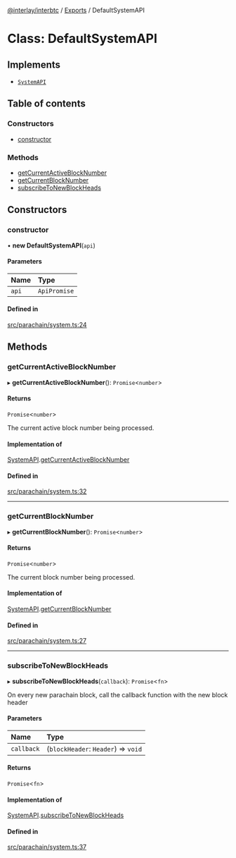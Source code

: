 [@interlay/interbtc](/README.md) / [Exports](/modules.md) / DefaultSystemAPI

# Class: DefaultSystemAPI

## Implements

- [`SystemAPI`](/interfaces/systemapi.md)

## Table of contents

### Constructors

- [constructor](/classes/defaultsystemapi.md#constructor)

### Methods

- [getCurrentActiveBlockNumber](/classes/defaultsystemapi.md#getcurrentactiveblocknumber)
- [getCurrentBlockNumber](/classes/defaultsystemapi.md#getcurrentblocknumber)
- [subscribeToNewBlockHeads](/classes/defaultsystemapi.md#subscribetonewblockheads)

## Constructors

### constructor

• **new DefaultSystemAPI**(`api`)

#### Parameters

| Name | Type |
| :------ | :------ |
| `api` | `ApiPromise` |

#### Defined in

[src/parachain/system.ts:24](https://github.com/interlay/interbtc-js/blob/0c8155e/src/parachain/system.ts#L24)

## Methods

### getCurrentActiveBlockNumber

▸ **getCurrentActiveBlockNumber**(): `Promise`<`number`\>

#### Returns

`Promise`<`number`\>

The current active block number being processed.

#### Implementation of

[SystemAPI](/interfaces/systemapi.md).[getCurrentActiveBlockNumber](/interfaces/systemapi.md#getcurrentactiveblocknumber)

#### Defined in

[src/parachain/system.ts:32](https://github.com/interlay/interbtc-js/blob/0c8155e/src/parachain/system.ts#L32)

___

### getCurrentBlockNumber

▸ **getCurrentBlockNumber**(): `Promise`<`number`\>

#### Returns

`Promise`<`number`\>

The current block number being processed.

#### Implementation of

[SystemAPI](/interfaces/systemapi.md).[getCurrentBlockNumber](/interfaces/systemapi.md#getcurrentblocknumber)

#### Defined in

[src/parachain/system.ts:27](https://github.com/interlay/interbtc-js/blob/0c8155e/src/parachain/system.ts#L27)

___

### subscribeToNewBlockHeads

▸ **subscribeToNewBlockHeads**(`callback`): `Promise`<`fn`\>

On every new parachain block, call the callback function with the new block header

#### Parameters

| Name | Type |
| :------ | :------ |
| `callback` | (`blockHeader`: `Header`) => `void` |

#### Returns

`Promise`<`fn`\>

#### Implementation of

[SystemAPI](/interfaces/systemapi.md).[subscribeToNewBlockHeads](/interfaces/systemapi.md#subscribetonewblockheads)

#### Defined in

[src/parachain/system.ts:37](https://github.com/interlay/interbtc-js/blob/0c8155e/src/parachain/system.ts#L37)
